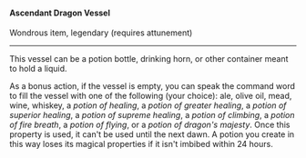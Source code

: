 #### Ascendant Dragon Vessel

Wondrous item, legendary (requires attunement)

---

This vessel can be a potion bottle, drinking horn, or other container meant to hold a liquid.

As a bonus action, if the vessel is empty, you can speak the command word to fill the vessel with one of the following (your choice): ale, olive oil, mead, wine, whiskey, a *potion of healing*, a *potion of greater healing*, a *potion of superior healing*, a *potion of supreme healing*, a *potion of climbing*, a *potion of fire breath*, a *potion of flying*, or a *potion of dragon's majesty*. Once this property is used, it can't be used until the next dawn. A potion you create in this way loses its magical properties if it isn't imbibed within 24 hours.